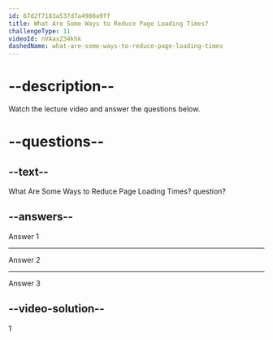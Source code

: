 ```yaml
---
id: 67d2f7183a537d7a4908a9ff
title: What Are Some Ways to Reduce Page Loading Times?
challengeType: 11
videoId: nVAaxZ34khk
dashedName: what-are-some-ways-to-reduce-page-loading-times
---
```


# --description--

Watch the lecture video and answer the questions below.

# --questions--

## --text--

What Are Some Ways to Reduce Page Loading Times? question?

## --answers--

Answer 1

---

Answer 2

---

Answer 3

## --video-solution--

1
